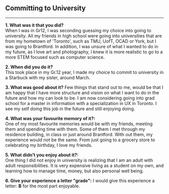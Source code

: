 ## Committing to University
<hr />

**1. What was it that you did?**
<br />
When I was in Gr12, I was seconding guessing my choice into going to university. All my friends in high school were going into universities that are from my hometown of 'Toronto', such as TMU, UofT, OCAD or York, but I was going to Brantford. In addition, I was unsure of what I wanted to do in my future, as I love art and photography, I knew it is more realistic to go to a more STEM focused such as computer science. 

**2. When did you do it?** 
<br />
This took place in my Gr.12 year, I made my choice to commit to university in a Starbuck with my sister, around March. 

**3. What was good about it?**
Few things that stand out to me, would be that I am happy that I have more structure and vision on what I want to do in the future and how my can look to be. I am now considering going into grad school for a master in information with a specialization in UX in Toronto. I see my self doing this job in the future and still enjoying doing. 
<br />

**4. What was your favourite memory of it?:** 
<br />
One of my most favourite memories would be with my friends, meeting them and spending time with them. Some of them I met through my residence building, in class or just around Brantford. With out them, my experience would not be the same. From just going to a grocery store to celebrating my birthday, I love my friends. 

**5. What didn't you enjoy about it?:**
<br />
One thing I did not enjoy in university is realizing that I am an adult with adult responsibilities. It is very expensive living as a student on my own, and learning how to manage time, money, but also personal well being. 

**6. Give your experience a letter "grade":**
I would give this experience a letter: **B** for the most part enjoyable.